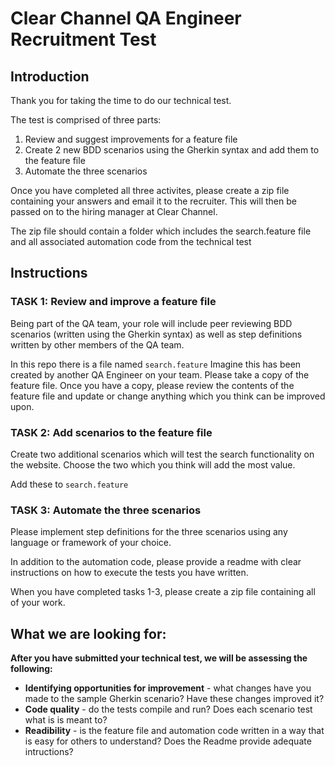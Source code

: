 # Clear Channel QA Engineer Recruitment Test

## Introduction
Thank you for taking the time to do our technical test. 

The test is comprised of three parts:
1. Review and suggest improvements for a feature file
2. Create 2 new BDD scenarios using the Gherkin syntax and add them to the feature file
3. Automate the three scenarios

Once you have completed all three activites, please create a zip file containing your answers and email it to the recruiter. This will then be passed on to the hiring manager at Clear Channel.

The zip file should contain a folder which includes the search.feature file and all associated automation code from the technical test

## Instructions

### TASK 1: Review and improve a feature file

Being part of the QA team, your role will include peer reviewing BDD scenarios (written using the Gherkin syntax) as well as step definitions written by other members of the QA team. 

In this repo there is a file named ``search.feature`` Imagine this has been created by another QA Engineer on your team. Please take a copy of the feature file. Once you have a copy, please review the contents of the feature file and update or change anything which you think can be improved upon.

### TASK 2: Add scenarios to the feature file

Create two additional scenarios which will test the search functionality on the website. Choose the two which you think will add the most value. 

Add these to ``search.feature``

### TASK 3: Automate the three scenarios

Please implement step definitions for the three scenarios using any language or framework of your choice. 

In addition to the automation code, please provide a readme with clear instructions on how to execute the tests you have written. 

When you have completed tasks 1-3, please create a zip file containing all of your work.

## What we are looking for:

**After you have submitted your technical test, we will be assessing the following:**

* **Identifying opportunities for improvement** - what changes have you made to the sample Gherkin scenario? Have these changes improved it? 
* **Code quality** - do the tests compile and run? Does each scenario test what is is meant to? 
* **Readibility** - is the feature file and automation code written in a way that is easy for others to understand? Does the Readme provide adequate intructions?
